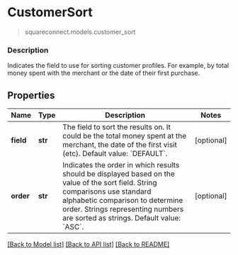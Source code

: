 # CustomerSort
> squareconnect.models.customer_sort

### Description

Indicates the field to use for sorting customer profiles. For example, by total money spent with the merchant or the date of their first purchase.

## Properties
Name | Type | Description | Notes
------------ | ------------- | ------------- | -------------
**field** | **str** | The field to sort the results on. It could be the total money spent at the merchant, the date of the first visit (etc).  Default value: &#x60;DEFAULT&#x60;. | [optional] 
**order** | **str** | Indicates the order in which results should be displayed based on the value of the sort field. String comparisons use standard alphabetic comparison to determine order. Strings representing numbers are sorted as strings. Default value: &#x60;ASC&#x60;. | [optional] 

[[Back to Model list]](../README.md#documentation-for-models) [[Back to API list]](../README.md#documentation-for-api-endpoints) [[Back to README]](../README.md)


